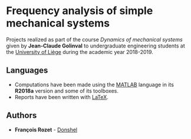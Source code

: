 # Frequency analysis of simple mechanical systems

Projects realized as part of the course *Dynamics of mechanical systems* given by **Jean-Claude Golinval** to undergraduate engineering students at the [University of Liège](https://www.uliege.be/) during the academic year 2018-2019.

## Languages

* Computations have been made using the [MATLAB](https://mathworks.com/products/matlab.html) language in its **R2018a** version and some of its toolboxes.
* Reports have been written with [LaTeX](https://www.latex-project.org/).

## Authors

* **François Rozet** - [Donshel](https://github.com/Donshel)
